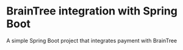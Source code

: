 # BrainTree integration with Spring Boot

A simple Spring Boot project that integrates payment with BrainTree